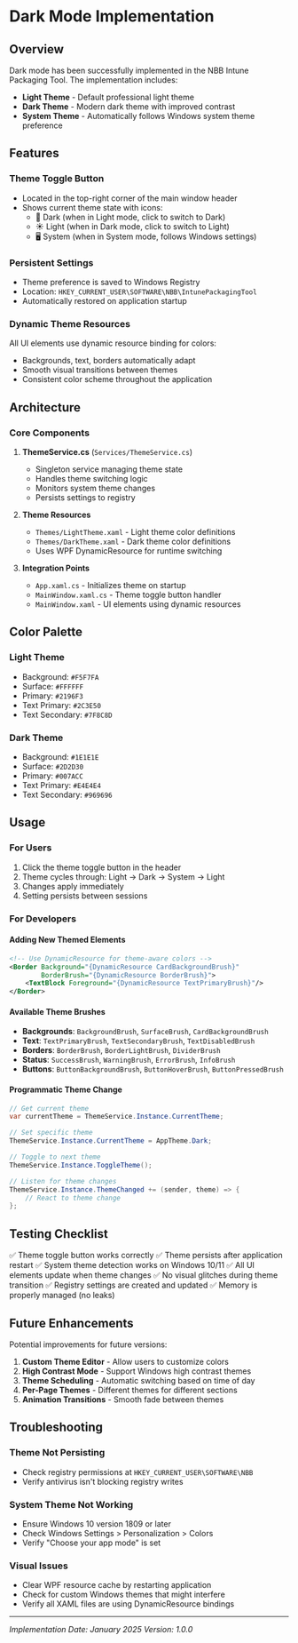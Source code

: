 # Dark Mode Implementation

## Overview
Dark mode has been successfully implemented in the NBB Intune Packaging Tool. The implementation includes:
- **Light Theme** - Default professional light theme
- **Dark Theme** - Modern dark theme with improved contrast
- **System Theme** - Automatically follows Windows system theme preference

## Features

### Theme Toggle Button
- Located in the top-right corner of the main window header
- Shows current theme state with icons:
  - 🌙 Dark (when in Light mode, click to switch to Dark)
  - ☀️ Light (when in Dark mode, click to switch to Light)
  - 🖥️ System (when in System mode, follows Windows settings)

### Persistent Settings
- Theme preference is saved to Windows Registry
- Location: `HKEY_CURRENT_USER\SOFTWARE\NBB\IntunePackagingTool`
- Automatically restored on application startup

### Dynamic Theme Resources
All UI elements use dynamic resource binding for colors:
- Backgrounds, text, borders automatically adapt
- Smooth visual transitions between themes
- Consistent color scheme throughout the application

## Architecture

### Core Components

1. **ThemeService.cs** (`Services/ThemeService.cs`)
   - Singleton service managing theme state
   - Handles theme switching logic
   - Monitors system theme changes
   - Persists settings to registry

2. **Theme Resources**
   - `Themes/LightTheme.xaml` - Light theme color definitions
   - `Themes/DarkTheme.xaml` - Dark theme color definitions
   - Uses WPF DynamicResource for runtime switching

3. **Integration Points**
   - `App.xaml.cs` - Initializes theme on startup
   - `MainWindow.xaml.cs` - Theme toggle button handler
   - `MainWindow.xaml` - UI elements using dynamic resources

## Color Palette

### Light Theme
- Background: `#F5F7FA`
- Surface: `#FFFFFF`
- Primary: `#2196F3`
- Text Primary: `#2C3E50`
- Text Secondary: `#7F8C8D`

### Dark Theme
- Background: `#1E1E1E`
- Surface: `#2D2D30`
- Primary: `#007ACC`
- Text Primary: `#E4E4E4`
- Text Secondary: `#969696`

## Usage

### For Users
1. Click the theme toggle button in the header
2. Theme cycles through: Light → Dark → System → Light
3. Changes apply immediately
4. Setting persists between sessions

### For Developers

#### Adding New Themed Elements
```xml
<!-- Use DynamicResource for theme-aware colors -->
<Border Background="{DynamicResource CardBackgroundBrush}"
        BorderBrush="{DynamicResource BorderBrush}">
    <TextBlock Foreground="{DynamicResource TextPrimaryBrush}"/>
</Border>
```

#### Available Theme Brushes
- **Backgrounds**: `BackgroundBrush`, `SurfaceBrush`, `CardBackgroundBrush`
- **Text**: `TextPrimaryBrush`, `TextSecondaryBrush`, `TextDisabledBrush`
- **Borders**: `BorderBrush`, `BorderLightBrush`, `DividerBrush`
- **Status**: `SuccessBrush`, `WarningBrush`, `ErrorBrush`, `InfoBrush`
- **Buttons**: `ButtonBackgroundBrush`, `ButtonHoverBrush`, `ButtonPressedBrush`

#### Programmatic Theme Change
```csharp
// Get current theme
var currentTheme = ThemeService.Instance.CurrentTheme;

// Set specific theme
ThemeService.Instance.CurrentTheme = AppTheme.Dark;

// Toggle to next theme
ThemeService.Instance.ToggleTheme();

// Listen for theme changes
ThemeService.Instance.ThemeChanged += (sender, theme) => {
    // React to theme change
};
```

## Testing Checklist

✅ Theme toggle button works correctly
✅ Theme persists after application restart
✅ System theme detection works on Windows 10/11
✅ All UI elements update when theme changes
✅ No visual glitches during theme transition
✅ Registry settings are created and updated
✅ Memory is properly managed (no leaks)

## Future Enhancements

Potential improvements for future versions:
1. **Custom Theme Editor** - Allow users to customize colors
2. **High Contrast Mode** - Support Windows high contrast themes
3. **Theme Scheduling** - Automatic switching based on time of day
4. **Per-Page Themes** - Different themes for different sections
5. **Animation Transitions** - Smooth fade between themes

## Troubleshooting

### Theme Not Persisting
- Check registry permissions at `HKEY_CURRENT_USER\SOFTWARE\NBB`
- Verify antivirus isn't blocking registry writes

### System Theme Not Working
- Ensure Windows 10 version 1809 or later
- Check Windows Settings > Personalization > Colors
- Verify "Choose your app mode" is set

### Visual Issues
- Clear WPF resource cache by restarting application
- Check for custom Windows themes that might interfere
- Verify all XAML files are using DynamicResource bindings

---

*Implementation Date: January 2025*
*Version: 1.0.0*